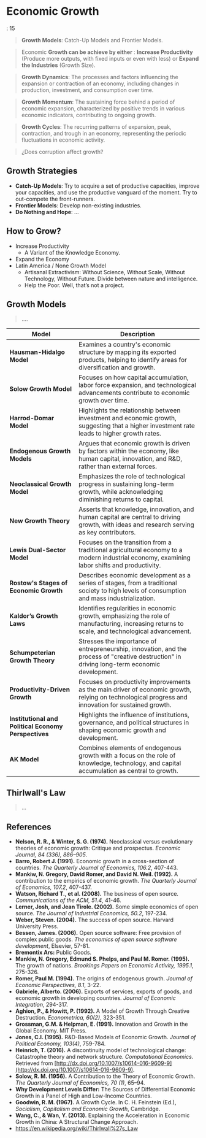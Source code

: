 # Economic Growth

: 15

> **Growth Models**: Catch-Up Models and Frontier Models.
> 

> Economic **Growth can be achieve by either** : **Increase Productivity** (Produce more outputs, with fixed inputs or even with less) or **Expand the Industries** (Growth Size).
> 

> **Growth Dynamics**: The processes and factors influencing the expansion or contraction of an economy, including changes in production, investment, and consumption over time.
> 

> **Growth Momentum**: The sustaining force behind a period of economic expansion, characterized by positive trends in various economic indicators, contributing to ongoing growth.
> 

> **Growth Cycles**: The recurring patterns of expansion, peak, contraction, and trough in an economy, representing the periodic fluctuations in economic activity.
> 

> ¿Does corruption affect growth?
> 

## Growth Strategies

- **Catch-Up Models**: Try to acquire a set of productive capacities, improve your capacities, and use the productive vanguard of the moment. Try to out-compete the front-runners.
- **Frontier Models**: Develop non-existing industries.
- **Do Nothing and Hope**: …

## How to Grow?

- Increase Productivity
    - A Variant of the Knowledge Economy.
- Expand the Economy
- Latin  America / None Growth Model
    - Artisanal Extractivism: Without Science, Without Scale, Without Technology, Without Future. Divide between nature and intelligence.
    - Help the Poor. Well, that’s not a project.

## Growth Models

> ….
> 

| **Model** | **Description** |
| --- | --- |
| **Hausman-Hidalgo Model** | Examines a country's economic structure by mapping its exported products, helping to identify areas for diversification and growth. |
| **Solow Growth Model** | Focuses on how capital accumulation, labor force expansion, and technological advancements contribute to economic growth over time. |
| **Harrod-Domar Model** | Highlights the relationship between investment and economic growth, suggesting that a higher investment rate leads to higher growth rates. |
| **Endogenous Growth Models** | Argues that economic growth is driven by factors within the economy, like human capital, innovation, and R&D, rather than external forces. |
| **Neoclassical Growth Model** | Emphasizes the role of technological progress in sustaining long-term growth, while acknowledging diminishing returns to capital. |
| **New Growth Theory** | Asserts that knowledge, innovation, and human capital are central to driving growth, with ideas and research serving as key contributors. |
| **Lewis Dual-Sector Model** | Focuses on the transition from a traditional agricultural economy to a modern industrial economy, examining labor shifts and productivity. |
| **Rostow's Stages of Economic Growth** | Describes economic development as a series of stages, from a traditional society to high levels of consumption and mass industrialization. |
| **Kaldor’s Growth Laws** | Identifies regularities in economic growth, emphasizing the role of manufacturing, increasing returns to scale, and technological advancement. |
| **Schumpeterian Growth Theory** | Stresses the importance of entrepreneurship, innovation, and the process of "creative destruction" in driving long-term economic development. |
| **Productivity-Driven Growth** | Focuses on productivity improvements as the main driver of economic growth, relying on technological progress and innovation for sustained growth. |
| **Institutional and Political Economy Perspectives** | Highlights the influence of institutions, governance, and political structures in shaping economic growth and development. |
| **AK Model** | Combines elements of endogenous growth with a focus on the role of knowledge, technology, and capital accumulation as central to growth. |

## Thirlwall's Law

> ...

## References

- **Nelson, R. R., & Winter, S. G. (1974).** Neoclassical versus evolutionary theories of economic growth: Critique and prospectus. *Economic Journal, 84 (336), 886–905*.
- **Barro, Robert J. (1991).** Economic growth in a cross-section of countries. *The Quarterly Journal of Economics, 106.2*, 407-443.
- **Mankiw, N. Gregory, David Romer, and David N. Weil. (1992).** A contribution to the empirics of economic growth. *The Quarterly Journal of Economics, 107.2*, 407-437.
- **Watson, Richard T., et al. (2008).** The business of open source. *Communications of the ACM, 51.4*, 41-46.
- **Lerner, Josh, and Jean Tirole. (2002).** Some simple economics of open source. *The Journal of Industrial Economics, 50.2*, 197-234.
- **Weber, Steven. (2004).** The success of open source. Harvard University Press.
- **Bessen, James. (2006).** Open source software: Free provision of complex public goods. *The economics of open source software development*, Elsevier, 57-81.
- **Bremontix Ars:** Public Goods.
- **Mankiw, N. Gregory, Edmund S. Phelps, and Paul M. Romer. (1995).** The growth of nations. *Brookings Papers on Economic Activity, 1995.1*, 275-326.
- **Romer, Paul M. (1994).** The origins of endogenous growth. *Journal of Economic Perspectives, 8.1*, 3-22.
- **Gabriele, Alberto. (2006).** Exports of services, exports of goods, and economic growth in developing countries. *Journal of Economic Integration*, 294-317.
- **Aghion, P., & Howitt, P. (1992).** A Model of Growth Through Creative Destruction. *Econometrica, 60(2)*, 323-351.
- **Grossman, G.M. & Helpman, E. (1991).** Innovation and Growth in the Global Economy. MIT Press.
- **Jones, C.I. (1995).** R&D-Based Models of Economic Growth. *Journal of Political Economy, 103(4)*, 759-784.
- **Heinrich, T. (2016).** A discontinuity model of technological change: Catastrophe theory and network structure. *Computational Economics*. Retrieved from [http://dx.doi.org/10.1007/s10614-016-9609-9](http://dx.doi.org/10.1007/s10614-016-9609-9).
- **Solow, R. M. (1956).** A Contribution to the Theory of Economic Growth. *The Quarterly Journal of Economics, 70 (1)*, 65–94.
- **Why Development Levels Differ:** The Sources of Differential Economic Growth in a Panel of High and Low-Income Countries.
- **Goodwin, R. M. (1967).** A Growth Cycle. In C. H. Feinstein (Ed.), *Socialism, Capitalism and Economic Growth*, Cambridge.
- **Wang, C., & Wan, Y. (2013).** Explaining the Acceleration in Economic Growth in China: A Structural Change Approach.
- https://en.wikipedia.org/wiki/Thirlwall%27s_Law